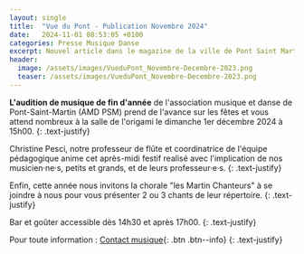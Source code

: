 ```yaml
---
layout: single
title:  "Vue du Pont - Publication Novembre 2024"
date:   2024-11-01 08:53:05 +0100
categories: Presse Musique Danse
excerpt: Nouvel article dans le magazine de la ville de Pont Saint Martin.
header:
  image: /assets/images/VueduPont_Novembre-Decembre-2023.png
  teaser: /assets/images/VueduPont_Novembre-Decembre-2023.png
---
```


**L'audition de musique de fin d'année** de l'association musique et danse de Pont-Saint-Martin (AMD PSM) prend de l'avance sur les fêtes et vous attend nombreux à la salle de l'origami le dimanche 1er décembre 2024 à 15h00. 
{: .text-justify}

Christine Pesci, notre professeur de flûte et coordinatrice de l'équipe pédagogique anime cet après-midi festif realisé avec l'implication de nos musicien&middot;ne&middot;s, petits et grands, et de leurs professeur&middot;e&middot;s.
{: .text-justify}

Enfin,  cette année nous invitons la chorale "les Martin Chanteurs" à  se joindre à nous pour vous présenter 2 ou 3 chants de leur répertoire.
{: .text-justify}

Bar et goûter accessible dès 14h30 et après 17h00.
{: .text-justify}

Pour toute information : [Contact musique](mailto:musiquepsm@gmail.com){: .btn .btn--info} 
{: .text-justify}
